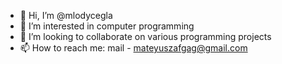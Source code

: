 - 👋 Hi, I’m @mlodycegla
- 👀 I’m interested in computer programming
- 💞️ I’m looking to collaborate on various programming projects
- 📫 How to reach me: mail - mateyuszafgag@gmail.com
